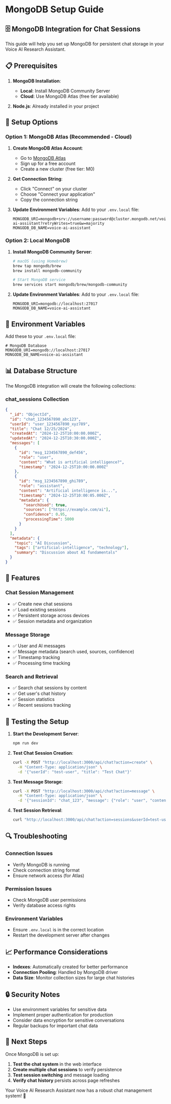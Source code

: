 # MongoDB Setup Guide

## 🗄️ **MongoDB Integration for Chat Sessions**

This guide will help you set up MongoDB for persistent chat storage in your Voice AI Research Assistant.

## 📋 **Prerequisites**

1. **MongoDB Installation**:
   - **Local**: Install MongoDB Community Server
   - **Cloud**: Use MongoDB Atlas (free tier available)

2. **Node.js**: Already installed in your project

## 🚀 **Setup Options**

### **Option 1: MongoDB Atlas (Recommended - Cloud)**

1. **Create MongoDB Atlas Account**:
   - Go to [MongoDB Atlas](https://www.mongodb.com/atlas)
   - Sign up for a free account
   - Create a new cluster (free tier: M0)

2. **Get Connection String**:
   - Click "Connect" on your cluster
   - Choose "Connect your application"
   - Copy the connection string

3. **Update Environment Variables**:
   Add to your `.env.local` file:
   ```env
   MONGODB_URI=mongodb+srv://username:password@cluster.mongodb.net/voice-ai-assistant?retryWrites=true&w=majority
   MONGODB_DB_NAME=voice-ai-assistant
   ```

### **Option 2: Local MongoDB**

1. **Install MongoDB Community Server**:
   ```bash
   # macOS (using Homebrew)
   brew tap mongodb/brew
   brew install mongodb-community
   
   # Start MongoDB service
   brew services start mongodb/brew/mongodb-community
   ```

2. **Update Environment Variables**:
   Add to your `.env.local` file:
   ```env
   MONGODB_URI=mongodb://localhost:27017
   MONGODB_DB_NAME=voice-ai-assistant
   ```

## 🔧 **Environment Variables**

Add these to your `.env.local` file:

```env
# MongoDB Database
MONGODB_URI=mongodb://localhost:27017
MONGODB_DB_NAME=voice-ai-assistant
```

## 📊 **Database Structure**

The MongoDB integration will create the following collections:

### **chat_sessions Collection**
```json
{
  "_id": "ObjectId",
  "id": "chat_1234567890_abc123",
  "userId": "user_1234567890_xyz789",
  "title": "Chat 12/25/2024",
  "createdAt": "2024-12-25T10:00:00.000Z",
  "updatedAt": "2024-12-25T10:30:00.000Z",
  "messages": [
    {
      "id": "msg_1234567890_def456",
      "role": "user",
      "content": "What is artificial intelligence?",
      "timestamp": "2024-12-25T10:00:00.000Z"
    },
    {
      "id": "msg_1234567890_ghi789",
      "role": "assistant",
      "content": "Artificial intelligence is...",
      "timestamp": "2024-12-25T10:00:05.000Z",
      "metadata": {
        "searchUsed": true,
        "sources": ["https://example.com/ai"],
        "confidence": 0.95,
        "processingTime": 5000
      }
    }
  ],
  "metadata": {
    "topic": "AI Discussion",
    "tags": ["artificial-intelligence", "technology"],
    "summary": "Discussion about AI fundamentals"
  }
}
```

## 🎯 **Features**

### **Chat Session Management**
- ✅ Create new chat sessions
- ✅ Load existing sessions
- ✅ Persistent storage across devices
- ✅ Session metadata and organization

### **Message Storage**
- ✅ User and AI messages
- ✅ Message metadata (search used, sources, confidence)
- ✅ Timestamp tracking
- ✅ Processing time tracking

### **Search and Retrieval**
- ✅ Search chat sessions by content
- ✅ Get user's chat history
- ✅ Session statistics
- ✅ Recent sessions tracking

## 🧪 **Testing the Setup**

1. **Start the Development Server**:
   ```bash
   npm run dev
   ```

2. **Test Chat Session Creation**:
   ```bash
   curl -X POST "http://localhost:3000/api/chat?action=create" \
     -H "Content-Type: application/json" \
     -d '{"userId": "test-user", "title": "Test Chat"}'
   ```

3. **Test Message Storage**:
   ```bash
   curl -X POST "http://localhost:3000/api/chat?action=message" \
     -H "Content-Type: application/json" \
     -d '{"sessionId": "chat_123", "message": {"role": "user", "content": "Hello"}}'
   ```

4. **Test Session Retrieval**:
   ```bash
   curl "http://localhost:3000/api/chat?action=sessions&userId=test-user"
   ```

## 🔍 **Troubleshooting**

### **Connection Issues**
- Verify MongoDB is running
- Check connection string format
- Ensure network access (for Atlas)

### **Permission Issues**
- Check MongoDB user permissions
- Verify database access rights

### **Environment Variables**
- Ensure `.env.local` is in the correct location
- Restart the development server after changes

## 📈 **Performance Considerations**

- **Indexes**: Automatically created for better performance
- **Connection Pooling**: Handled by MongoDB driver
- **Data Size**: Monitor collection sizes for large chat histories

## 🔒 **Security Notes**

- Use environment variables for sensitive data
- Implement proper authentication for production
- Consider data encryption for sensitive conversations
- Regular backups for important chat data

## 🎉 **Next Steps**

Once MongoDB is set up:

1. **Test the chat system** in the web interface
2. **Create multiple chat sessions** to verify persistence
3. **Test session switching** and message loading
4. **Verify chat history** persists across page refreshes

Your Voice AI Research Assistant now has a robust chat management system! 🚀 